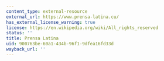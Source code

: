 ```yaml
---
content_type: external-resource
external_url: https://www.prensa-latina.cu/
has_external_license_warning: true
license: https://en.wikipedia.org/wiki/All_rights_reserved
status: ''
title: Prensa Latina
uid: 900763be-60a1-434b-96f1-9dfea16fd33d
wayback_url: ''
---
```

